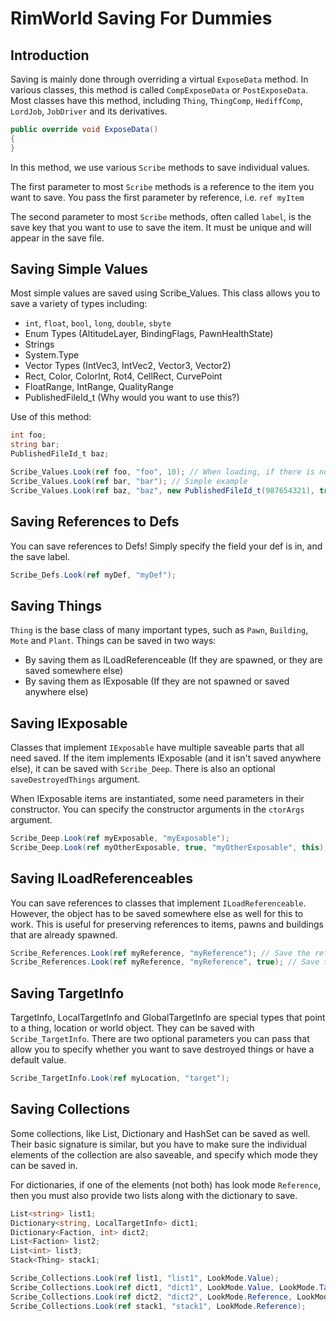 # RimWorld Saving For Dummies

## Introduction
Saving is mainly done through overriding a virtual `ExposeData` method. In various classes, this method is called `CompExposeData` or `PostExposeData`. Most classes have this method, including `Thing`, `ThingComp`, `HediffComp`, `LordJob`, `JobDriver` and its derivatives.

```cs
public override void ExposeData()
{
}
```

In this method, we use various `Scribe` methods to save individual values.

The first parameter to most `Scribe` methods is a reference to the item you want to save. You pass the first parameter by reference, i.e. `ref myItem`

The second parameter to most `Scribe` methods, often called `label`, is the save key that you want to use to save the item. It must be unique and will appear in the save file.

## Saving Simple Values
Most simple values are saved using Scribe_Values. This class allows you to save a variety of types including:
- `int`, `float`, `bool`, `long`, `double`, `sbyte`
- Enum Types (AltitudeLayer, BindingFlags, PawnHealthState)
- Strings
- System.Type
- Vector Types (IntVec3, IntVec2, Vector3, Vector2)
- Rect, Color, ColorInt, Rot4, CellRect, CurvePoint
- FloatRange, IntRange, QualityRange
- PublishedFileId_t (Why would you want to use this?)

Use of this method: 
```cs
int foo;
string bar;
PublishedFileId_t baz;

Scribe_Values.Look(ref foo, "foo", 10); // When loading, if there is no entry of the value of foo, set it to 10
Scribe_Values.Look(ref bar, "bar"); // Simple example
Scribe_Values.Look(ref baz, "baz", new PublishedFileId_t(987654321), true); // When loading, if there is no entry of the value of foo, set it to new PublishedFileId_t(987654321). Also force save the value
```

## Saving References to Defs
You can save references to Defs! Simply specify the field your def is in, and the save label.

```cs
Scribe_Defs.Look(ref myDef, "myDef");
```

## Saving Things
`Thing` is the base class of many important types, such as `Pawn`, `Building`, `Mote` and `Plant`. Things can be saved in two ways:
- By saving them as ILoadReferenceable (If they are spawned, or they are saved somewhere else)
- By saving them as IExposable (If they are not spawned or saved anywhere else)

## Saving IExposable
Classes that implement `IExposable` have multiple saveable parts that all need saved. If the item implements IExposable (and it isn't saved anywhere else), it can be saved with `Scribe_Deep`. There is also an optional `saveDestroyedThings` argument.

When IExposable items are instantiated, some need parameters in their constructor. You can specify the constructor arguments in the `ctorArgs` argument.
```cs
Scribe_Deep.Look(ref myExposable, "myExposable");
Scribe_Deep.Look(ref myOtherExposable, true, "myOtherExposable", this); // Saves myOtherExposable even if destroyed, and passes `this` to the constructor.
```

## Saving ILoadReferenceables
You can save references to classes that implement `ILoadReferenceable`. However, the object has to be saved somewhere else as well for this to work. This is useful for preserving references to items, pawns and buildings that are already spawned.

```cs
Scribe_References.Look(ref myReference, "myReference"); // Save the reference, unless destroyed.
Scribe_References.Look(ref myReference, "myReference", true); // Save the reference, even if destroyed.
```

## Saving TargetInfo
TargetInfo, LocalTargetInfo and GlobalTargetInfo are special types that point to a thing, location or world object. They can be saved with `Scribe_TargetInfo`. There are two optional parameters you can pass that allow you to specify whether you want to save destroyed things or have a default value.

```cs
Scribe_TargetInfo.Look(ref myLocation, "target");
```

## Saving Collections
Some collections, like List, Dictionary and HashSet can be saved as well. Their basic signature is similar, but you have to make sure the individual elements of the collection are also saveable, and specify which mode they can be saved in.

For dictionaries, if one of the elements (not both) has look mode `Reference`, then you must also provide two lists along with the dictionary to save. 

```cs
List<string> list1;
Dictionary<string, LocalTargetInfo> dict1;
Dictionary<Faction, int> dict2;
List<Faction> list2;
List<int> list3;
Stack<Thing> stack1;

Scribe_Collections.Look(ref list1, "list1", LookMode.Value);
Scribe_Collections.Look(ref dict1, "dict1", LookMode.Value, LookMode.TargetInfo);
Scribe_Collections.Look(ref dict2, "dict2", LookMode.Reference, LookMode.Value, ref list2, ref list3);
Scribe_Collections.Look(ref stack1, "stack1", LookMode.Reference);
```

